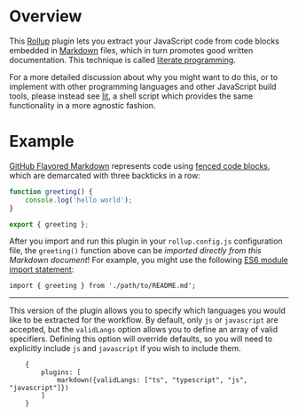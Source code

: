 # Overview

This [Rollup](https://rollupjs.org/) plugin lets you extract your JavaScript code from code blocks embedded in [Markdown](https://daringfireball.net/projects/markdown/syntax) files, which in turn promotes good written documentation. This technique is called [literate programming](https://en.wikipedia.org/wiki/Literate_programming).

For a more detailed discussion about why you might want to do this, or to implement with other programming languages and other JavaScript build tools, please instead see [lit](https://github.com/vijithassar/lit), a shell script which provides the same functionality in a more agnostic fashion.

# Example

[GitHub Flavored Markdown](https://github.github.com/gfm/) represents code using [fenced code blocks](https://help.github.com/articles/creating-and-highlighting-code-blocks/), which are demarcated with three backticks in a row:

```javascript
function greeting() {
    console.log('hello world');
}

export { greeting };
```

After you import and run this plugin in your `rollup.config.js` configuration file, the `greeting()` function above can be *imported directly from this Markdown document*! For example, you might use the following [ES6 module import statement](https://rollupjs.org/#importing):

`import { greeting } from './path/to/README.md';`

---

This version of the plugin allows you to specify which languages you would like to be extracted for the workflow. By default, only `js` or `javascript` are accepted, but the `validLangs` option allows you to define an array of valid specifiers. Defining this option will override defaults, so you will need to explicitly include `js` and `javascript` if you wish to include them.

```
    {
        plugins: [
            markdown({validLangs: ["ts", "typescript", "js", "javascript"]})
        ]
    }
```